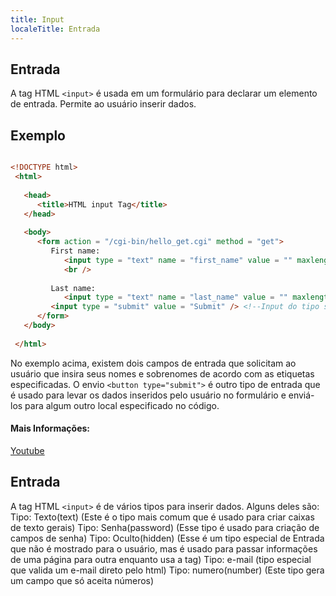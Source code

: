 ```yaml
---
title: Input
localeTitle: Entrada
---
```

## Entrada

A tag HTML `<input>` é usada em um formulário para declarar um elemento de entrada. Permite ao usuário inserir dados.

## Exemplo

```html

<!DOCTYPE html> 
 <html> 
 
   <head> 
      <title>HTML input Tag</title> 
   </head> 
 
   <body> 
      <form action = "/cgi-bin/hello_get.cgi" method = "get"> 
         First name: 
            <input type = "text" name = "first_name" value = "" maxlength = "100" /> <!--Input do tipo text, cria um campo de texto-->
            <br /> 
 
         Last name: 
            <input type = "text" name = "last_name" value = "" maxlength = "100" />  <!--Input do tipo text, cria um campo de texto-->
         <input type = "submit" value = "Submit" /> <!--Input do tipo submit, cria um botão que envia o formulário-->
      </form> 
   </body> 
 
 </html> 
```

No exemplo acima, existem dois campos de entrada que solicitam ao usuário que insira seus nomes e sobrenomes de acordo com as etiquetas especificadas. O envio `<button type="submit">` é outro tipo de entrada que é usado para levar os dados inseridos pelo usuário no formulário e enviá-los para algum outro local especificado no código.

#### Mais Informações:

[Youtube](https://www.youtube.com/watch?v=qJ9ZkxmVf5s)

## Entrada

A tag HTML `<input>` é de vários tipos para inserir dados. Alguns deles são: Tipo: Texto(text) (Este é o tipo mais comum que é usado para criar caixas de texto gerais) Tipo: Senha(password) (Esse tipo é usado para criação de campos de senha) Tipo: Oculto(hidden) (Esse é um tipo especial de Entrada que não é mostrado para o usuário, mas é usado para passar informações de uma página para outra enquanto usa a tag) Tipo: e-mail (tipo especial que valida um e-mail direto pelo html) Tipo: numero(number) (Este tipo gera um campo que só aceita números)
